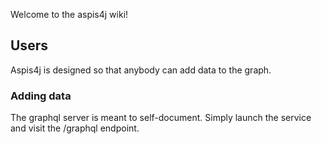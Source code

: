 Welcome to the aspis4j wiki!

## Users
Aspis4j is designed so that anybody can add data to the graph. 

### Adding data
The graphql server is meant to self-document. Simply launch the service and visit the /graphql endpoint. 
